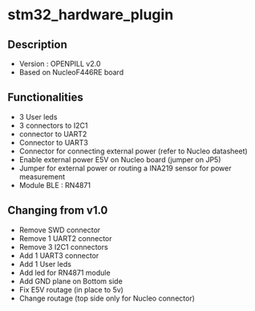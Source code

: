 # stm32_hardware_plugin
## Description
- Version : OPENPILL v2.0
- Based on NucleoF446RE board
## Functionalities
- 3 User leds
- 3 connectors to I2C1
- connector to UART2
- Connector to UART3
- Connector for connecting external power (refer to Nucleo datasheet)
- Enable external power E5V on Nucleo board (jumper on JP5)
- Jumper for external power or routing a INA219 sensor for power measurement
- Module BLE : RN4871
## Changing from v1.0
- Remove SWD connector
- Remove 1 UART2 connector
- Remove 3 I2C1 connectors
- Add 1 UART3 connector
- Add 1 User leds
- Add led for RN4871 module
- Add GND plane on Bottom side
- Fix E5V routage (in place to 5v)
- Change routage (top side only for Nucleo connector)